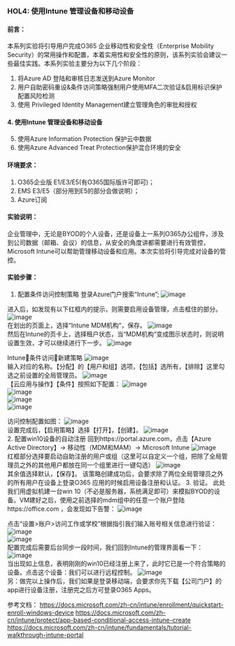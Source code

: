 ### HOL4: 使用Intune 管理设备和移动设备
#### 前言：
本系列实验将引导用户完成O365 企业移动性和安全性（Enterprise Mobility Security）的常用操作和配置，本着实用性和安全性的原则，该系列实验会建议一些最佳实践。本系列实验主要分为以下几个阶段：
1.	将Azure AD 登陆和审核日志发送到Azure Monitor
2.	用户自助密码重设&条件访问策略强制用户使用MFA二次验证&启用标识保护配置风险检测
3.	使用 Privileged Identity Management建立管理角色的审批和授权
#### 4.	使用Intune 管理设备和移动设备
5.	使用Azure Information Protection 保护云中数据
6.	使用Azure Advanced Treat Protection保护混合环境的安全

#### 环境要求：
1.	O365企业版 E1/E3/E5(有O365国际版许可即可)；
2.	EMS E3/E5（部分用到E5的部分会做说明）；
3.	Azure订阅
#### 实验说明：
企业管理中，无论是BYOD的个人设备，还是设备上一系列O365办公组件，涉及到公司数据（邮箱、会议）的信息，从安全的角度讲都需要进行有效管控，Microsoft Intune可以帮助管理移动设备和应用。本次实验将引导完成对设备的管控。
#### 实验步骤：
1.	配置条件访问控制策略
登录Azure门户搜索“Intune”;
![image](https://github.com/JanlenHu/OCPChinaPTSALLDOCS/blob/master/03.Azure资料合集/动手实验/image/EMS%20HOL4-2.jpg)
 
进入后，如发现有以下红框内的提示，则需要启用设备管理，点击框住的部分。
![image](https://github.com/JanlenHu/OCPChinaPTSALLDOCS/blob/master/03.Azure资料合集/动手实验/image/EMS%20HOL4-34.jpg)  
在划出的页面上，选择“Intune MDM机构”，保存。
![image](https://github.com/JanlenHu/OCPChinaPTSALLDOCS/blob/master/03.Azure资料合集/动手实验/image/EMS%20HOL4-36.jpg)   
然后在Intune的页卡上，选择租户状态，当“MDM机构“变成图示状态时，则说明设置生效，才可以继续进行下一步。
![image](https://github.com/JanlenHu/OCPChinaPTSALLDOCS/blob/master/03.Azure资料合集/动手实验/image/EMS%20HOL4-38.jpg)   
 

Intune条件访问新建策略
![image](https://github.com/JanlenHu/OCPChinaPTSALLDOCS/blob/master/03.Azure资料合集/动手实验/image/EMS%20HOL4-4.jpg)    
输入对应的名称。【分配】的【用户和组】选项，【包括】选所有，【排除】这里勾选之前设置的全局管理员。
![image](https://github.com/JanlenHu/OCPChinaPTSALLDOCS/blob/master/03.Azure资料合集/动手实验/image/EMS%20HOL4-6.jpg)    
【云应用与操作】【条件】按照如下配置：
![image](https://github.com/JanlenHu/OCPChinaPTSALLDOCS/blob/master/03.Azure资料合集/动手实验/image/EMS%20HOL4-8.jpg)    
![image](https://github.com/JanlenHu/OCPChinaPTSALLDOCS/blob/master/03.Azure资料合集/动手实验/image/EMS%20HOL4-12.jpg)      
![image](https://github.com/JanlenHu/OCPChinaPTSALLDOCS/blob/master/03.Azure资料合集/动手实验/image/EMS%20HOL4-16.jpg)    
![image](https://github.com/JanlenHu/OCPChinaPTSALLDOCS/blob/master/03.Azure资料合集/动手实验/image/EMS%20HOL4-14.jpg)    
 
访问控制配置如图：
![image](https://github.com/JanlenHu/OCPChinaPTSALLDOCS/blob/master/03.Azure资料合集/动手实验/image/EMS%20HOL4-18.jpg)    
设置完成后，【启用策略】选择【打开】，【创建】。
![image](https://github.com/JanlenHu/OCPChinaPTSALLDOCS/blob/master/03.Azure资料合集/动手实验/image/EMS%20HOL4-40.jpg)    
2.	配置win10设备的自动注册
回到https://portal.azure.com，点击【Azure Active Directory】-> 移动性（MDM和MAM）-> Microsoft Intune
![image](https://github.com/JanlenHu/OCPChinaPTSALLDOCS/blob/master/03.Azure资料合集/动手实验/image/EMS%20HOL4-20.jpg)    
红框部分选择要启动自助注册的用户或组（这里可以自定义一个组，把除了全局管理员之外的其他用户都放在同一个组里进行一键勾选）
![image](https://github.com/JanlenHu/OCPChinaPTSALLDOCS/blob/master/03.Azure资料合集/动手实验/image/EMS%20HOL4-22.jpg)    
其余值选择默认，【保存】。
该策略创建成功后，会要求除了两位全局管理员之外的所有用户在设备上登录O365 应用的时候启用设备注册和认证。
3.	验证。
此处我们用虚拟机建一台win 10（不必是服务器，系统满足即可）来模拟BYOD的设备。VM建好之后，使用之前选择的mdm组中的任意一个账户登陆https://office.com ，会发现如下告警：
![image](https://github.com/JanlenHu/OCPChinaPTSALLDOCS/blob/master/03.Azure资料合集/动手实验/image/EMS%20HOL4-24.jpg)   
 
点击“设置>账户>访问工作或学校”根据指引我们输入账号相关信息进行验证：
![image](https://github.com/JanlenHu/OCPChinaPTSALLDOCS/blob/master/03.Azure资料合集/动手实验/image/EMS%20HOL4-26.jpg)  
![image](https://github.com/JanlenHu/OCPChinaPTSALLDOCS/blob/master/03.Azure资料合集/动手实验/image/EMS%20HOL4-28.jpg)  
配置完成后需要后台同步一段时间，我们回到Intune的管理界面看一下：
![image](https://github.com/JanlenHu/OCPChinaPTSALLDOCS/blob/master/03.Azure资料合集/动手实验/image/EMS%20HOL4-30.jpg)    
当出现如上信息，表明刚刚的win10已经注册上来了，此时它已是一个符合策略的设备。点击这个设备：我们可以进行远程控制。
![image](https://github.com/JanlenHu/OCPChinaPTSALLDOCS/blob/master/03.Azure资料合集/动手实验/image/EMS%20HOL4-32.jpg)   
另：做完以上操作后，我们如果是登录移动端，会要求你先下载【公司门户】的app进行设备注册，注册完之后方可登录O365 Apps。 

参考文档：
https://docs.microsoft.com/zh-cn/intune/enrollment/quickstart-enroll-windows-device 
https://docs.microsoft.com/zh-cn/intune/protect/app-based-conditional-access-intune-create 
https://docs.microsoft.com/zh-cn/intune/fundamentals/tutorial-walkthrough-intune-portal 
